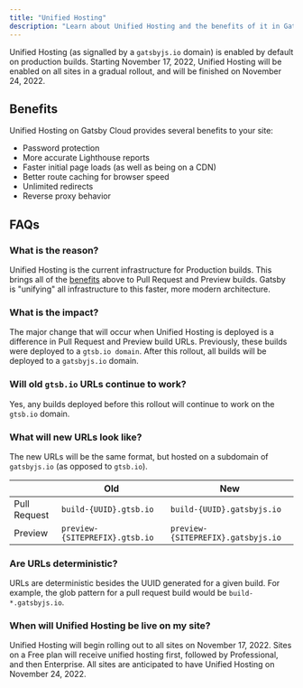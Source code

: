 ```yaml
---
title: "Unified Hosting"
description: "Learn about Unified Hosting and the benefits of it in Gatsby Cloud"
---
```


Unified Hosting (as signalled by a `gatsbyjs.io` domain) is enabled by default on production builds. Starting November 17, 2022, Unified Hosting will be enabled on all sites in a gradual rollout, and will be finished on November 24, 2022.

## Benefits

Unified Hosting on Gatsby Cloud provides several benefits to your site:

- Password protection
- More accurate Lighthouse reports
- Faster initial page loads (as well as being on a CDN)
- Better route caching for browser speed
- Unlimited redirects
- Reverse proxy behavior

## FAQs

### What is the reason?

Unified Hosting is the current infrastructure for Production builds. This brings all of the [benefits](#benefits) above to Pull Request and Preview builds. Gatsby is "unifying" all infrastructure to this faster, more modern architecture.

### What is the impact?

The major change that will occur when Unified Hosting is deployed is a difference in Pull Request and Preview build URLs. Previously, these builds were deployed to a `gtsb.io domain`. After this rollout, all builds will be deployed to a `gatsbyjs.io` domain.

### Will old `gtsb.io` URLs continue to work?

Yes, any builds deployed before this rollout will continue to work on the `gtsb.io` domain.

### What will new URLs look like?

The new URLs will be the same format, but hosted on a subdomain of `gatsbyjs.io` (as opposed to `gtsb.io`).

|              | Old                            | New                                |
| ------------ | ------------------------------ | ---------------------------------- |
| Pull Request | `build-{UUID}.gtsb.io`         | `build-{UUID}.gatsbyjs.io`         |
| Preview      | `preview-{SITEPREFIX}.gtsb.io` | `preview-{SITEPREFIX}.gatsbyjs.io` |

### Are URLs deterministic?

URLs are deterministic besides the UUID generated for a given build. For example, the glob pattern for a pull request build would be `build-*.gatsbyjs.io`.

### When will Unified Hosting be live on my site?

Unified Hosting will begin rolling out to all sites on November 17, 2022. Sites on a Free plan will receive unified hosting first, followed by Professional, and then Enterprise. All sites are anticipated to have Unified Hosting on November 24, 2022.
